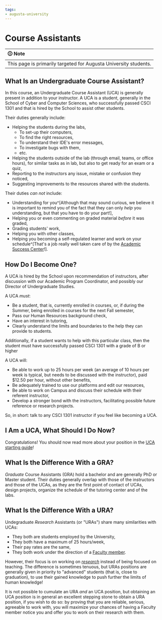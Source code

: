 ```yaml
---
tags: 
- augusta-university
---
```


#  Course Assistants

| 🛈 Note |
|:---------------------------|
| This page is primarily targeted for Augusta University students. |


## What Is an Undergraduate Course Assistant?

In this course, an Undergraduate Course Assistant (UCA) is generally present in addition to your instructor.
A UCA is a student, generally in the School of Cyber and Computer Sciences, who successfully passed CSCI 1301 and that is hired by the School to assist other students.

Their duties generally include:

- Helping the students during the labs,
    - To set-up their computers,
    - To find the right resources,
    - To understand their IDE's error messages,
    - To investigate bugs with them,
    - etc.
- Helping the students outside of the lab (through email, teams, or office hours), for similar tasks as in lab, but also to get ready for an exam or a quiz,
- Reporting to the instructors any issue, mistake or confusion they noticed,
- Suggesting improvements to the resources shared with the students.

Their duties _can not_ include:

- Understanding for you^[Although that may sound curious, we believe it is important to remind you of the fact that they can only _help_ you understanding, but that you have to do your part!],
- Helping you or even commenting on graded material _before_ it was graded,
- Grading students' work,
- Helping you with other classes,
- Helping you becoming a self-regulated learner and work on your schedule^[That's a job really well taken care of by the [Academic Success Center](https://www.augusta.edu/academicsuccess/)!].

## How Do I Become One?

A UCA is hired by the School upon recommendation of instructors, after discussion with our Academic Program Coordinator, and possibly our Director of Undergraduate Studies.

A UCA _must_:

- Be a student, that is, currently enrolled in courses, or, if during the Summer, being enrolled in courses for the next Fall semester,
- Pass our Human Resources background check,
- Have an interest in tutoring,
- Clearly understand the limits and boundaries to the help they can provide to students.

Additionally, if a student wants to help with this particular class, then the student must have successfully passed CSCI 1301 with a grade of B or higher

A UCA will:

- Be able to work up to 25 hours per week (an average of 10 hours per week is typical, but needs to be discussed with the instructor), paid $12.50 per hour, without other benefits,
- Be adequately trained to use our platforms and edit our resources,
- Be able to work on Campus and discuss their schedule with their referent instructor,
- Develop a stronger bond with the instructors, facilitating possible future reference or research projects.

So, in short: talk to any CSCI 1301 instructor if you feel like becoming a UCA.

## I Am a UCA, What Should I Do Now?

Congratulations!
You should now read more about your position in the [UCA starting guide](uca_guide.html)!

## What Is the Difference With a GRA?

_Graduate_ Course Assistants (GRA) hold a bachelor and are generally PhD or Master student. Their duties generally overlap with those of the instructors and those of the UCAs, as they are the first point of contact of UCAs, design projects, organize the schedule of the tutoring center and of the labs.

## What Is the Difference With a URA?

Undegraduate _Research_ Assistants (or "URAs") share many similarities with UCAs:

- They both are students employed by the University,
- They both have a maximum of 25 hours/week,
- Their pay rates are the same,
- They both work under the direction of a [Faculty member](https://www.augusta.edu/ccs/faculty.php).

However, their focus is on working on [_research_](https://www.augusta.edu/ccs/research.php) instead of being focused on teaching. 
The difference is sometimes tenuous, but URAs positions are generally given in priority to "advanced" students (that is, close to graduation), to use their gained knowledge to push further the limits of human knowledge!

It is not possible to cumulate an URA _and_ an UCA position, but obtaining an UCA position is in general an excellent stepping stone to obtain a URA position, if you wish to do so: by proving that you are reliable, serious, agreeable to work with, you will maximize your chances of having a Faculty member notice you and offer you to work on their research with them.
